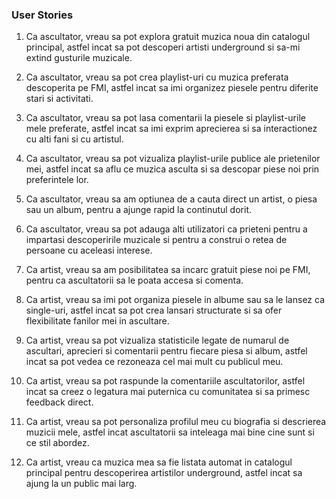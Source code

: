 ### User Stories

1. Ca ascultator, vreau sa pot explora gratuit muzica noua din catalogul principal, astfel incat sa pot descoperi artisti underground si sa-mi extind gusturile muzicale.

2. Ca ascultator, vreau sa pot crea playlist-uri cu muzica preferata descoperita pe FMI, astfel incat sa imi organizez piesele pentru diferite stari si activitati.

3. Ca ascultator, vreau sa pot lasa comentarii la piesele si playlist-urile mele preferate, astfel incat sa imi exprim aprecierea si sa interactionez cu alti fani si cu artistul.

4. Ca ascultator, vreau sa pot vizualiza playlist-urile publice ale prietenilor mei, astfel incat sa aflu ce muzica asculta si sa descopar piese noi prin preferintele lor.

5. Ca ascultator, vreau sa am optiunea de a cauta direct un artist, o piesa sau un album, pentru a ajunge rapid la continutul dorit.

6. Ca ascultator, vreau sa pot adauga alti utilizatori ca prieteni pentru a impartasi descoperirile muzicale si pentru a construi o retea de persoane cu aceleasi interese.

7. Ca artist, vreau sa am posibilitatea sa incarc gratuit piese noi pe FMI, pentru ca ascultatorii sa le poata accesa si comenta.

8. Ca artist, vreau sa imi pot organiza piesele in albume sau sa le lansez ca single-uri, astfel incat sa pot crea lansari structurate si sa ofer flexibilitate fanilor mei in ascultare.

9. Ca artist, vreau sa pot vizualiza statisticile legate de numarul de ascultari, aprecieri si comentarii pentru fiecare piesa si album, astfel incat sa pot vedea ce rezoneaza cel mai mult cu publicul meu.

10. Ca artist, vreau sa pot raspunde la comentariile ascultatorilor, astfel incat sa creez o legatura mai puternica cu comunitatea si sa primesc feedback direct.

11. Ca artist, vreau sa pot personaliza profilul meu cu biografia si descrierea muzicii mele, astfel incat ascultatorii sa inteleaga mai bine cine sunt si ce stil abordez.

12. Ca artist, vreau ca muzica mea sa fie listata automat in catalogul principal pentru descoperirea artistilor underground, astfel incat sa ajung la un public mai larg.
